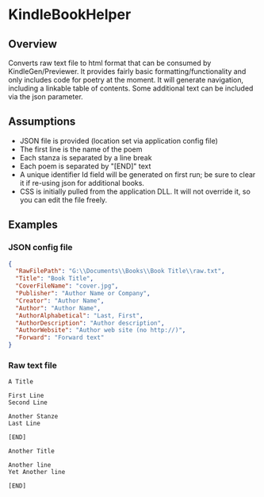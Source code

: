# KindleBookHelper

## Overview
Converts raw text file to html format that can be consumed by KindleGen/Previewer.
It provides fairly basic formatting/functionality and only includes code for poetry at the moment.
It will generate navigation, including a linkable table of contents.
Some additional text can be included via the json parameter.

## Assumptions
- JSON file is provided (location set via application config file)
- The first line is the name of the poem
- Each stanza is separated by a line break
- Each poem is separated by "[END]" text
- A unique identifier Id field will be generated on first run; be sure to clear it if re-using json for additional books.
- CSS is initially pulled from the application DLL. It will not override it, so you can edit the file freely.

## Examples

### JSON config file

```json
{
  "RawFilePath": "G:\\Documents\\Books\\Book Title\\raw.txt",
  "Title": "Book Title",
  "CoverFileName": "cover.jpg",
  "Publisher": "Author Name or Company",
  "Creator": "Author Name",
  "Author": "Author Name",
  "AuthorAlphabetical": "Last, First",
  "AuthorDescription": "Author description",
  "AuthorWebsite": "Author web site (no http://)",
  "Forward": "Forward text"
}
```

### Raw text file

```
A Title

First Line
Second Line

Another Stanze
Last Line

[END]

Another Title

Another line
Yet Another line

[END]
```